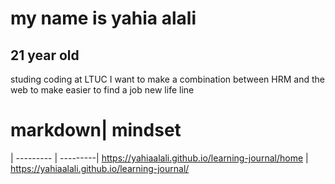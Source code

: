 # my name is yahia alali 
## 21 year old 
studing coding at LTUC 
I want to make a combination between HRM and the web to make easier to find a job
new life line

# markdown| mindset
| --------- | ---------| 
https://yahiaalali.github.io/learning-journal/home | https://yahiaalali.github.io/learning-journal/